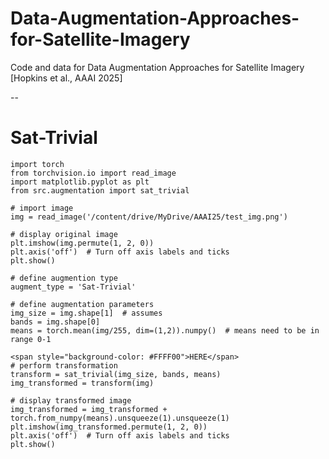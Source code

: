 # Data-Augmentation-Approaches-for-Satellite-Imagery
Code and data for Data Augmentation Approaches for Satellite Imagery [Hopkins et al., AAAI 2025]


--
# Sat-Trivial
```
import torch
from torchvision.io import read_image
import matplotlib.pyplot as plt
from src.augmentation import sat_trivial

# import image
img = read_image('/content/drive/MyDrive/AAAI25/test_img.png')

# display original image
plt.imshow(img.permute(1, 2, 0))
plt.axis('off')  # Turn off axis labels and ticks
plt.show()

# define augmention type
augment_type = 'Sat-Trivial'

# define augmentation parameters
img_size = img.shape[1]  # assumes
bands = img.shape[0]
means = torch.mean(img/255, dim=(1,2)).numpy()  # means need to be in range 0-1

<span style="background-color: #FFFF00">HERE</span>
# perform transformation 
transform = sat_trivial(img_size, bands, means)
img_transformed = transform(img)

# display transformed image
img_transformed = img_transformed + torch.from_numpy(means).unsqueeze(1).unsqueeze(1)
plt.imshow(img_transformed.permute(1, 2, 0))
plt.axis('off')  # Turn off axis labels and ticks
plt.show()
```
